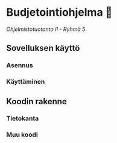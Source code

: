 # Budjetointiohjelma 💸

*Ohjelmistotuotanto II - Ryhmä 5*

## Sovelluksen käyttö

### Asennus



### Käyttäminen

## Koodin rakenne

### Tietokanta



### Muu koodi
